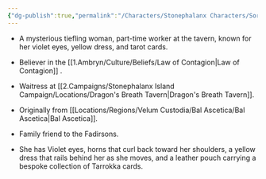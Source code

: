 ```yaml
---
{"dg-publish":true,"permalink":"/Characters/Stonephalanx Characters/Sorca/"}
---
```


- A mysterious tiefling woman, part-time worker at the tavern, known for her violet eyes, yellow dress, and tarot cards.

- Believer in the [[1.Ambryn/Culture/Beliefs/Law of Contagion\|Law of Contagion]] .

- Waitress at [[2.Campaigns/Stonephalanx Island Campaign/Locations/Dragon's Breath Tavern\|Dragon's Breath Tavern]].

- Originally from [[Locations/Regions/Velum Custodia/Bal Ascetica/Bal Ascetica\|Bal Ascetica]]. 

- Family friend to the Fadirsons.

- She has Violet eyes, horns that curl back toward her shoulders, a yellow dress that rails behind her as she moves, and a leather pouch carrying a bespoke collection of Tarrokka cards. 


